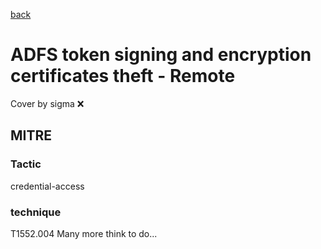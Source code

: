 [back](../index.md)
# ADFS token signing and encryption certificates theft - Remote
Cover by sigma :x: 
## MITRE
### Tactic
credential-access
### technique
T1552.004
Many more think to do...